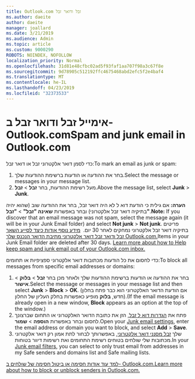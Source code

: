 ```yaml
---
title: Outlook.com זבל ודואר זבל
ms.author: daeite
author: daeite
manager: joallard
ms.date: 3/21/2019
ms.audience: Admin
ms.topic: article
ms.custom: 9000290
ROBOTS: NOINDEX, NOFOLLOW
localization_priority: Normal
ms.openlocfilehash: 31d81e48cfbc02ad5f93faf1aa707f98a3c67f8e
ms.sourcegitcommit: 9d78905c512192ffc4675468abd2efc5f2e4baf4
ms.translationtype: MT
ms.contentlocale: he-IL
ms.lasthandoff: 04/23/2019
ms.locfileid: "32373533"
---
```

# <a name="spam-and-junk-email-in-outlookcom"></a><span data-ttu-id="e49ac-102">אימייל זבל ודואר זבל ב- Outlook.com</span><span class="sxs-lookup"><span data-stu-id="e49ac-102">Spam and junk email in Outlook.com</span></span>

<span data-ttu-id="e49ac-103">כדי לסמן דואר אלקטרוני זבל או דואר זבל:</span><span class="sxs-lookup"><span data-stu-id="e49ac-103">To mark an email as junk or spam:</span></span>

1. <span data-ttu-id="e49ac-104">בחר את ההודעה או הודעות ברשימת ההודעות שלך.</span><span class="sxs-lookup"><span data-stu-id="e49ac-104">Select the message or messages in your message list.</span></span>
1. <span data-ttu-id="e49ac-105">מעל רשימת ההודעות, בחר **זבל** > **זבל**.</span><span class="sxs-lookup"><span data-stu-id="e49ac-105">Above the message list, select **Junk** > **Junk**.</span></span>

<span data-ttu-id="e49ac-106">**הערה:** אם גילית כי הודעת דוא ל לא היה דואר זבל, בחר את ההודעה שוב (שהוא יהיה בתיקיה דואר זבל אלקטרוני) ובחר באפשרות **שאינה "זבל"** > **"זבל"**.</span><span class="sxs-lookup"><span data-stu-id="e49ac-106">**Note:** If you discover that an email message was not spam, select the message again (it will be in your Junk Email folder) and select **Not junk** > **Not junk**.</span></span> <span data-ttu-id="e49ac-107">פריטים בתיקיה דואר זבל אלקטרוני נמחקים לאחר 30 יום.  [מידע נוסף אודות כיצד לסייע השאר זבל ודואר זבל דואר אלקטרוני מתיבת הדואר הנכנס שלך Outlook.com.](https://support.office.com/article/a3ece97b-82f8-4a5e-9ac3-e92fa6427ae4)</span><span class="sxs-lookup"><span data-stu-id="e49ac-107">Items in your Junk Email folder are deleted after 30 days. [Learn more about how to Help keep spam and junk email out of your Outlook.com inbox.](https://support.office.com/article/a3ece97b-82f8-4a5e-9ac3-e92fa6427ae4)</span></span>

<span data-ttu-id="e49ac-108">כדי לחסום את כל הודעות מכתובות דואר אלקטרוני ספציפיות או תחומים:</span><span class="sxs-lookup"><span data-stu-id="e49ac-108">To block all messages from specific email addresses or domains:</span></span>

1. <span data-ttu-id="e49ac-109">בחר את ההודעה או הודעות ברשימת ההודעות שלך ולאחר מכן בחר **זבל** > **בלוק** > **אישור**.</span><span class="sxs-lookup"><span data-stu-id="e49ac-109">Select the message or messages in your message list and then select **Junk** > **Block** > **OK**.</span></span> <span data-ttu-id="e49ac-110">(אם הודעת הדואר האלקטרוני הוא כבר פתח בחלון חדש, **בלוק** מופיע כאפשרות בחלק העליון של החלון).</span><span class="sxs-lookup"><span data-stu-id="e49ac-110">(If the email message is already open in a new window, **Block** appears as an option at the top of the window.)</span></span>
1. <span data-ttu-id="e49ac-111">פתח את [הגדרות דוא ל זבל](https://outlook.live.com/mail/options/mail/junkEmail/blockedSendersAndDomainsV2), הזן את כתובת הדואר האלקטרוני או התחום שברצונך לחסום ובחר באפשרות **הוספה** > **שמור**.</span><span class="sxs-lookup"><span data-stu-id="e49ac-111">Open your [Junk email settings](https://outlook.live.com/mail/options/mail/junkEmail/blockedSendersAndDomainsV2), enter the email address or domain you want to block, and select **Add** > **Save**.</span></span>
1. <span data-ttu-id="e49ac-112">שלך [זבל מסנני דואר אלקטרוני](https://outlook.live.com/mail/options/mail/junkEmail/filtersOption), באפשרותך לבחור לתת אמון רק דואר אלקטרוני מכתובות שלי שולחים בטוחים רשימת התחומים ואת רשימות דיוור בטוחות.</span><span class="sxs-lookup"><span data-stu-id="e49ac-112">In your [Junk email filters](https://outlook.live.com/mail/options/mail/junkEmail/filtersOption), you can select to only trust email from addresses in my Safe senders and domains list and Safe mailing lists.</span></span>

[<span data-ttu-id="e49ac-113">למד עוד אודות חסימה או ביטול חסימה של שולחים ב- Outlook.com.</span><span class="sxs-lookup"><span data-stu-id="e49ac-113">Learn more about how to block or unblock senders in Outlook.com.</span></span>](https://support.office.com/article/afba1c94-77bb-4f50-8b85-057cf52f4d5e)